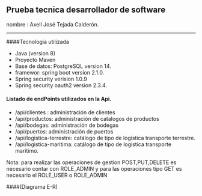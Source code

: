 ## Prueba tecnica desarrollador de software <br>
nombre : Axell José Tejada Calderón.

------------

####Tecnologia utilizada

* Java (version 8)
* Proyecto Maven
* Base de datos: PostgreSQL version 14.
* framewor: spring boot version 2.1.0.
* Spring security verision 1.0.9
* Spring security oauth2 version 2.3.4.

#### Listado de endPoints utilizados en la Api. 

* /api/clientes : administración de clientes
* /api/productos: administración de catalogos de productos
* /api/bodegas:  administración de bodegas
* /api/puertos: administración de puertos
* /api/logistica-terrestre: catálogo de tipo de logistica transporte terrestre.
* /api/logistica-maritima: catálogo de tipo de logistica transporte maritimo.

Nota: para realizar las operaciones de gestion POST,PUT,DELETE es necesario contar con ROLE_ADMIN y para las operaciones tipo GET es necesario el ROLE_USER o ROLE_ADMIN

####(Diagrama E-R)
